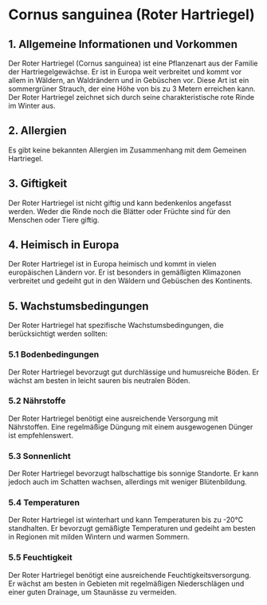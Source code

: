 # Cornus sanguinea (Roter Hartriegel)

## 1. Allgemeine Informationen und Vorkommen
Der Roter Hartriegel (Cornus sanguinea) ist eine Pflanzenart aus der Familie der Hartriegelgewächse. Er ist in Europa weit verbreitet und kommt vor allem in Wäldern, an Waldrändern und in Gebüschen vor. Diese Art ist ein sommergrüner Strauch, der eine Höhe von bis zu 3 Metern erreichen kann. Der Roter Hartriegel zeichnet sich durch seine charakteristische rote Rinde im Winter aus.

## 2. Allergien
Es gibt keine bekannten Allergien im Zusammenhang mit dem Gemeinen Hartriegel.

## 3. Giftigkeit
Der Roter Hartriegel ist nicht giftig und kann bedenkenlos angefasst werden. Weder die Rinde noch die Blätter oder Früchte sind für den Menschen oder Tiere giftig.

## 4. Heimisch in Europa
Der Roter Hartriegel ist in Europa heimisch und kommt in vielen europäischen Ländern vor. Er ist besonders in gemäßigten Klimazonen verbreitet und gedeiht gut in den Wäldern und Gebüschen des Kontinents.

## 5. Wachstumsbedingungen
Der Roter Hartriegel hat spezifische Wachstumsbedingungen, die berücksichtigt werden sollten:

### 5.1 Bodenbedingungen
Der Roter Hartriegel bevorzugt gut durchlässige und humusreiche Böden. Er wächst am besten in leicht sauren bis neutralen Böden.

### 5.2 Nährstoffe
Der Roter Hartriegel benötigt eine ausreichende Versorgung mit Nährstoffen. Eine regelmäßige Düngung mit einem ausgewogenen Dünger ist empfehlenswert.

### 5.3 Sonnenlicht
Der Roter Hartriegel bevorzugt halbschattige bis sonnige Standorte. Er kann jedoch auch im Schatten wachsen, allerdings mit weniger Blütenbildung.

### 5.4 Temperaturen
Der Roter Hartriegel ist winterhart und kann Temperaturen bis zu -20°C standhalten. Er bevorzugt gemäßigte Temperaturen und gedeiht am besten in Regionen mit milden Wintern und warmen Sommern.

### 5.5 Feuchtigkeit
Der Roter Hartriegel benötigt eine ausreichende Feuchtigkeitsversorgung. Er wächst am besten in Gebieten mit regelmäßigen Niederschlägen und einer guten Drainage, um Staunässe zu vermeiden.
